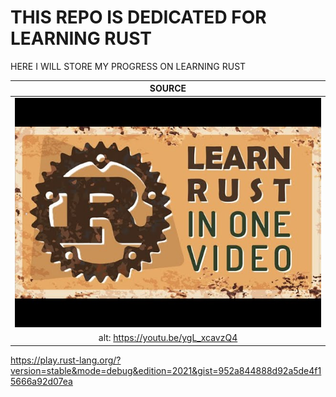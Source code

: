 #  THIS REPO IS DEDICATED FOR LEARNING RUST

HERE I WILL STORE MY PROGRESS ON LEARNING RUST

|  SOURCE   |
| :-: |
|  [![](https://github.com/KahtKahyo/LearningRust/blob/main/sddefault.jpg)](https://youtu.be/ygL_xcavzQ4) |
| alt: https://youtu.be/ygL_xcavzQ4 |

https://play.rust-lang.org/?version=stable&mode=debug&edition=2021&gist=952a844888d92a5de4f15666a92d07ea
